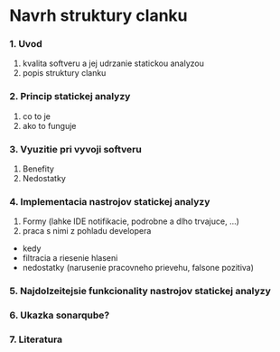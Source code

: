 # Navrh struktury clanku

### 1. Uvod
1. kvalita softveru a jej udrzanie statickou analyzou
2. popis struktury clanku

### 2. Princip statickej analyzy
1. co to je
2. ako to funguje

### 3. Vyuzitie pri vyvoji softveru
1. Benefity
2. Nedostatky

### 4. Implementacia nastrojov statickej analyzy
1. Formy (lahke IDE notifikacie, podrobne a dlho trvajuce, ...)
2. praca s nimi z pohladu developera
- kedy
- filtracia a riesenie hlaseni
- nedostatky (narusenie pracovneho prievehu, falsone pozitiva)

### 5. Najdolzeitejsie funkcionality nastrojov statickej analyzy

### 6. Ukazka sonarqube?

### 7. Literatura

